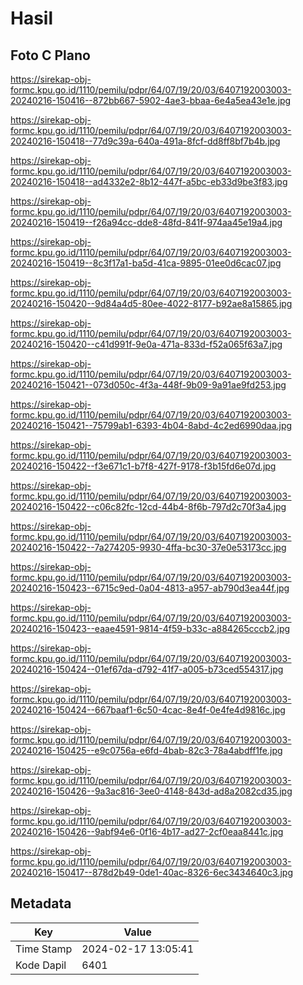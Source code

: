 # Hasil

## Foto C Plano

https://sirekap-obj-formc.kpu.go.id/1110/pemilu/pdpr/64/07/19/20/03/6407192003003-20240216-150416--872bb667-5902-4ae3-bbaa-6e4a5ea43e1e.jpg

https://sirekap-obj-formc.kpu.go.id/1110/pemilu/pdpr/64/07/19/20/03/6407192003003-20240216-150418--77d9c39a-640a-491a-8fcf-dd8ff8bf7b4b.jpg

https://sirekap-obj-formc.kpu.go.id/1110/pemilu/pdpr/64/07/19/20/03/6407192003003-20240216-150418--ad4332e2-8b12-447f-a5bc-eb33d9be3f83.jpg

https://sirekap-obj-formc.kpu.go.id/1110/pemilu/pdpr/64/07/19/20/03/6407192003003-20240216-150419--f26a94cc-dde8-48fd-841f-974aa45e19a4.jpg

https://sirekap-obj-formc.kpu.go.id/1110/pemilu/pdpr/64/07/19/20/03/6407192003003-20240216-150419--8c3f17a1-ba5d-41ca-9895-01ee0d6cac07.jpg

https://sirekap-obj-formc.kpu.go.id/1110/pemilu/pdpr/64/07/19/20/03/6407192003003-20240216-150420--9d84a4d5-80ee-4022-8177-b92ae8a15865.jpg

https://sirekap-obj-formc.kpu.go.id/1110/pemilu/pdpr/64/07/19/20/03/6407192003003-20240216-150420--c41d991f-9e0a-471a-833d-f52a065f63a7.jpg

https://sirekap-obj-formc.kpu.go.id/1110/pemilu/pdpr/64/07/19/20/03/6407192003003-20240216-150421--073d050c-4f3a-448f-9b09-9a91ae9fd253.jpg

https://sirekap-obj-formc.kpu.go.id/1110/pemilu/pdpr/64/07/19/20/03/6407192003003-20240216-150421--75799ab1-6393-4b04-8abd-4c2ed6990daa.jpg

https://sirekap-obj-formc.kpu.go.id/1110/pemilu/pdpr/64/07/19/20/03/6407192003003-20240216-150422--f3e671c1-b7f8-427f-9178-f3b15fd6e07d.jpg

https://sirekap-obj-formc.kpu.go.id/1110/pemilu/pdpr/64/07/19/20/03/6407192003003-20240216-150422--c06c82fc-12cd-44b4-8f6b-797d2c70f3a4.jpg

https://sirekap-obj-formc.kpu.go.id/1110/pemilu/pdpr/64/07/19/20/03/6407192003003-20240216-150422--7a274205-9930-4ffa-bc30-37e0e53173cc.jpg

https://sirekap-obj-formc.kpu.go.id/1110/pemilu/pdpr/64/07/19/20/03/6407192003003-20240216-150423--6715c9ed-0a04-4813-a957-ab790d3ea44f.jpg

https://sirekap-obj-formc.kpu.go.id/1110/pemilu/pdpr/64/07/19/20/03/6407192003003-20240216-150423--eaae4591-9814-4f59-b33c-a884265cccb2.jpg

https://sirekap-obj-formc.kpu.go.id/1110/pemilu/pdpr/64/07/19/20/03/6407192003003-20240216-150424--01ef67da-d792-41f7-a005-b73ced554317.jpg

https://sirekap-obj-formc.kpu.go.id/1110/pemilu/pdpr/64/07/19/20/03/6407192003003-20240216-150424--667baaf1-6c50-4cac-8e4f-0e4fe4d9816c.jpg

https://sirekap-obj-formc.kpu.go.id/1110/pemilu/pdpr/64/07/19/20/03/6407192003003-20240216-150425--e9c0756a-e6fd-4bab-82c3-78a4abdff1fe.jpg

https://sirekap-obj-formc.kpu.go.id/1110/pemilu/pdpr/64/07/19/20/03/6407192003003-20240216-150426--9a3ac816-3ee0-4148-843d-ad8a2082cd35.jpg

https://sirekap-obj-formc.kpu.go.id/1110/pemilu/pdpr/64/07/19/20/03/6407192003003-20240216-150426--9abf94e6-0f16-4b17-ad27-2cf0eaa8441c.jpg

https://sirekap-obj-formc.kpu.go.id/1110/pemilu/pdpr/64/07/19/20/03/6407192003003-20240216-150417--878d2b49-0de1-40ac-8326-6ec3434640c3.jpg


## Metadata

| Key        | Value               |
| ---------- | ------------------- |
| Time Stamp | 2024-02-17 13:05:41 |
| Kode Dapil | 6401                |



